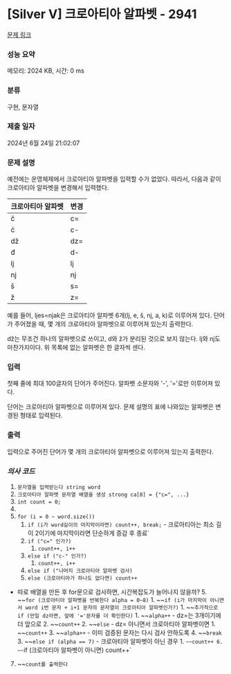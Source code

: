 # [Silver V] 크로아티아 알파벳 - 2941 

[문제 링크](https://www.acmicpc.net/problem/2941) 

### 성능 요약

메모리: 2024 KB, 시간: 0 ms

### 분류

구현, 문자열

### 제출 일자

2024년 6월 24일 21:02:07

### 문제 설명

<p>예전에는 운영체제에서 크로아티아 알파벳을 입력할 수가 없었다. 따라서, 다음과 같이 크로아티아 알파벳을 변경해서 입력했다.</p>

<table class="table table-bordered table-center-20 th-center td-center">
	<thead>
		<tr>
			<th>크로아티아 알파벳</th>
			<th>변경</th>
		</tr>
	</thead>
	<tbody>
		<tr>
			<td>č</td>
			<td>c=</td>
		</tr>
		<tr>
			<td>ć</td>
			<td>c-</td>
		</tr>
		<tr>
			<td>dž</td>
			<td>dz=</td>
		</tr>
		<tr>
			<td>đ</td>
			<td>d-</td>
		</tr>
		<tr>
			<td>lj</td>
			<td>lj</td>
		</tr>
		<tr>
			<td>nj</td>
			<td>nj</td>
		</tr>
		<tr>
			<td>š</td>
			<td>s=</td>
		</tr>
		<tr>
			<td>ž</td>
			<td>z=</td>
		</tr>
	</tbody>
</table>

<p>예를 들어, ljes=njak은 크로아티아 알파벳 6개(lj, e, š, nj, a, k)로 이루어져 있다. 단어가 주어졌을 때, 몇 개의 크로아티아 알파벳으로 이루어져 있는지 출력한다.</p>

<p>dž는 무조건 하나의 알파벳으로 쓰이고, d와 ž가 분리된 것으로 보지 않는다. lj와 nj도 마찬가지이다. 위 목록에 없는 알파벳은 한 글자씩 센다.</p>

### 입력 

 <p>첫째 줄에 최대 100글자의 단어가 주어진다. 알파벳 소문자와 '-', '='로만 이루어져 있다.</p>

<p>단어는 크로아티아 알파벳으로 이루어져 있다. 문제 설명의 표에 나와있는 알파벳은 변경된 형태로 입력된다.</p>

### 출력 

 <p>입력으로 주어진 단어가 몇 개의 크로아티아 알파벳으로 이루어져 있는지 출력한다.</p>


### ***의사 코드***
1. `문자열을 입력받는다 string word`
2. `크로아티아 알파벳 문자열 배열을 생성 strong ca[8] = {"c=", ...}` 
3. `int count = 0;`
4. 
5. `for (i = 0 ~ word.size())`
	1. `if (i가 word길이의 마지막이라면) count++, break;` - 크로아티아는 최소 길이 2이기에 마지막이라면 단순하게 증감 후 종료`
	3. `if ("c=" 인가?)`
		1. `count++, i++`
	4. `else if ("c-" 인가?)`
		1. `count++, i++`
	5. `else if ("나머지 크로아티아 알파벳 검사)`
	6. `else (크로아티아가 하나도 없다면) count++`


- 따로 배열을 만든 후 for문으로 검사하면, 시간복잡도가 늘어나지 않을까?
	5. ~~`for (크로아티아 알파벳을 반복한다 alpha = 0~8)`
		1. ~~`if (i가 마지막이 아니면서 word i번 문자 + i+1 문자의 문자열이 크로아티아 알파벳인가?)`
			1. ~~`추가적으로 if (만일 dz라면, 앞에 '='문자를 더 확인한다)`
				1. ~~`alpha++` - dz=는 3개이기에 더 앞으로
				2. ~~`count++`
			2. ~~`else` - dz= 아니면서 크로아티아 알파벳이면
				1. ~~`count++`
			3. ~~`alpha++` - 이미 검증된 문자는 다시 검사 안하도록
			4. ~~`break`
		3. ~~`else if (alpha == 7)` - 크로아티아 알파벳이 아닌 경우
			1. `~~count++
	6. ~~`if (크로아티아 알파벳이 아니면) count++`
7. ~~`count를 출력한다`
